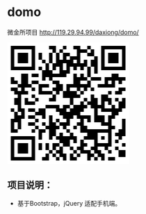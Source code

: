 # domo
微金所项目
http://119.29.94.99/daxiong/domo/

![6](https://github.com/zzzkun/domo/blob/master/domo/1533279252.png)

 项目说明：
 --------
 * 基于Bootstrap，jQuery 适配手机端。


